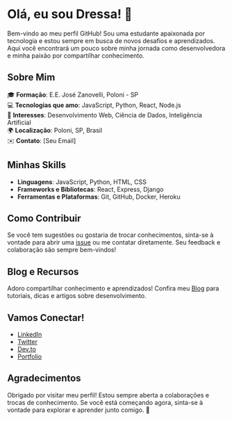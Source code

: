 # Olá, eu sou Dressa! 👋

Bem-vindo ao meu perfil GitHub! Sou uma estudante apaixonada por tecnologia e estou sempre em busca de novos desafios e aprendizados. Aqui você encontrará um pouco sobre minha jornada como desenvolvedora e minha paixão por compartilhar conhecimento.

## Sobre Mim

🎓 **Formação**: E.E. José Zanovelli, Poloni - SP  
💻 **Tecnologias que amo**: JavaScript, Python, React, Node.js  
🌟 **Interesses**: Desenvolvimento Web, Ciência de Dados, Inteligência Artificial  
🌍 **Localização**: Poloni, SP, Brasil  
✉️ **Contato**: [Seu Email]  

## Minhas Skills

- **Linguagens**: JavaScript, Python, HTML, CSS
- **Frameworks e Bibliotecas**: React, Express, Django
- **Ferramentas e Plataformas**: Git, GitHub, Docker, Heroku

## Como Contribuir

Se você tem sugestões ou gostaria de trocar conhecimentos, sinta-se à vontade para abrir uma [issue](#) ou me contatar diretamente. Seu feedback e colaboração são sempre bem-vindos!

## Blog e Recursos

Adoro compartilhar conhecimento e aprendizados! Confira meu [Blog](#) para tutoriais, dicas e artigos sobre desenvolvimento. 

## Vamos Conectar!

- [LinkedIn](#)
- [Twitter](#)
- [Dev.to](#)
- [Portfolio](#)

## Agradecimentos

Obrigado por visitar meu perfil! Estou sempre aberta a colaborações e trocas de conhecimento. Se você está começando agora, sinta-se à vontade para explorar e aprender junto comigo. 🚀
